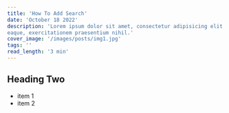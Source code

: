 ```yaml
---
title: 'How To Add Search'
date: 'October 18 2022'
description: 'Lorem ipsum dolor sit amet, consectetur adipisicing elit. Voluptatibus quia, nulla! Maiores et perferendis
eaque, exercitationem praesentium nihil.'
cover_image: '/images/posts/img1.jpg'
tags: ''
read_length: '3 min'
---
```


## Heading Two

- item 1
- item 2
